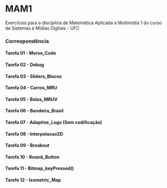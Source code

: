 # MAM1
Exercícios para a disciplina de Matemática Aplicada a Multimídia 1 do curso de Sistemas e Mídias Digitais - UFC

### Correspondência
#### Tarefa 01 - Morse_Code
#### Tarefa 02 - Debug
#### Tarefa 03 - Sliders_Blocos
#### Tarefa 04 - Carros_MRU
#### Tarefa 05 - Bolas_MRUV
#### Tarefa 06 - Bandeira_Brasil
#### Tarefa 07 - Adaptive_Logo (Sem codificação)
#### Tarefa 08 - Interpolacao2D
#### Tarefa 09 - Breakout
#### Tarefa 10 - Round_Button
#### Tarefa 11 - Bitmap_keyPressed()
#### Tarefe 12 - Isometric_Map
